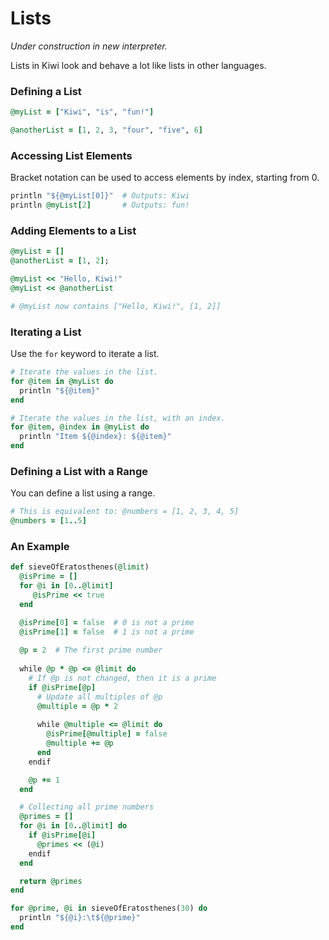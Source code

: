 # Lists

*Under construction in new interpreter.*

Lists in Kiwi look and behave a lot like lists in other languages.

### Defining a List

```ruby
@myList = ["Kiwi", "is", "fun!"]

@anotherList = [1, 2, 3, "four", "five", 6]
```

### Accessing List Elements

Bracket notation can be used to access elements by index, starting from 0.

```ruby
println "${@myList[0]}"  # Outputs: Kiwi
println @myList[2]       # Outputs: fun!
```

### Adding Elements to a List

```ruby
@myList = []
@anotherList = [1, 2];

@myList << "Hello, Kiwi!"
@myList << @anotherList

# @myList now contains ["Hello, Kiwi!", [1, 2]]
```

### Iterating a List

Use the `for` keyword to iterate a list.

```ruby
# Iterate the values in the list.
for @item in @myList do
  println "${@item}"
end

# Iterate the values in the list, with an index.
for @item, @index in @myList do
  println "Item ${@index}: ${@item}"
end
```

### Defining a List with a Range

You can define a list using a range.

```ruby
# This is equivalent to: @numbers = [1, 2, 3, 4, 5]
@numbers = [1..5] 
```

### An Example

```ruby
def sieveOfEratosthenes(@limit)
  @isPrime = []
  for @i in [0..@limit]
     @isPrime << true
  end

  @isPrime[0] = false  # 0 is not a prime
  @isPrime[1] = false  # 1 is not a prime
  
  @p = 2  # The first prime number
  
  while @p * @p <= @limit do
    # If @p is not changed, then it is a prime
    if @isPrime[@p]
      # Update all multiples of @p
      @multiple = @p * 2
      
      while @multiple <= @limit do
        @isPrime[@multiple] = false
        @multiple += @p
      end
    endif

    @p += 1
  end

  # Collecting all prime numbers
  @primes = []
  for @i in [0..@limit] do
    if @isPrime[@i]
      @primes << (@i)
    endif
  end

  return @primes
end

for @prime, @i in sieveOfEratosthenes(30) do
  println "${@i}:\t${@prime}"
end
```